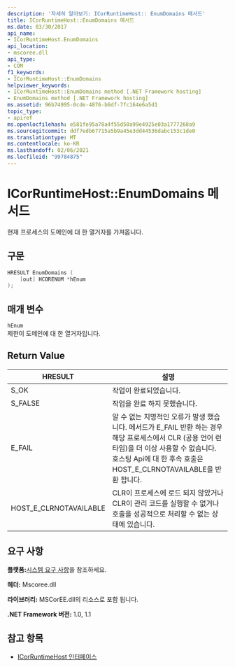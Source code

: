 ```yaml
---
description: '자세히 알아보기: ICorRuntimeHost:: EnumDomains 메서드'
title: ICorRuntimeHost::EnumDomains 메서드
ms.date: 03/30/2017
api_name:
- ICorRuntimeHost.EnumDomains
api_location:
- mscoree.dll
api_type:
- COM
f1_keywords:
- ICorRuntimeHost::EnumDomains
helpviewer_keywords:
- ICorRuntimeHost::EnumDomains method [.NET Framework hosting]
- EnumDomains method [.NET Framework hosting]
ms.assetid: 96b74995-0cde-4876-b6df-7fc164e6a5d1
topic_type:
- apiref
ms.openlocfilehash: e581fe95a78a4f55d50a99e4925e03a1777268a9
ms.sourcegitcommit: ddf7edb67715a5b9a45e3dd44536dabc153c1de0
ms.translationtype: MT
ms.contentlocale: ko-KR
ms.lasthandoff: 02/06/2021
ms.locfileid: "99784875"
---
```

# <a name="icorruntimehostenumdomains-method"></a>ICorRuntimeHost::EnumDomains 메서드

현재 프로세스의 도메인에 대 한 열거자를 가져옵니다.  
  
## <a name="syntax"></a>구문  
  
```cpp  
HRESULT EnumDomains (  
    [out] HCORENUM *hEnum  
);  
```  
  
## <a name="parameters"></a>매개 변수  

 `hEnum`  
 제한이 도메인에 대 한 열거자입니다.  
  
## <a name="return-value"></a>Return Value  
  
|HRESULT|설명|  
|-------------|-----------------|  
|S_OK|작업이 완료되었습니다.|  
|S_FALSE|작업을 완료 하지 못했습니다.|  
|E_FAIL|알 수 없는 치명적인 오류가 발생 했습니다. 메서드가 E_FAIL 반환 하는 경우 해당 프로세스에서 CLR (공용 언어 런타임)을 더 이상 사용할 수 없습니다. 호스팅 Api에 대 한 후속 호출은 HOST_E_CLRNOTAVAILABLE을 반환 합니다.|  
|HOST_E_CLRNOTAVAILABLE|CLR이 프로세스에 로드 되지 않았거나 CLR이 관리 코드를 실행할 수 없거나 호출을 성공적으로 처리할 수 없는 상태에 있습니다.|  
  
## <a name="requirements"></a>요구 사항  

 **플랫폼:**[시스템 요구 사항](../../get-started/system-requirements.md)을 참조하세요.  
  
 **헤더:** Mscoree.dll  
  
 **라이브러리:** MSCorEE.dll의 리소스로 포함 됩니다.  
  
 **.NET Framework 버전:** 1.0, 1.1  
  
## <a name="see-also"></a>참고 항목

- [ICorRuntimeHost 인터페이스](icorruntimehost-interface.md)
